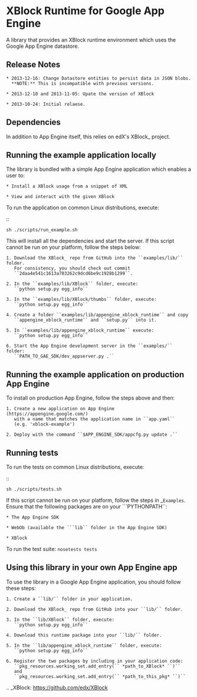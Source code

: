 XBlock Runtime for Google App Engine
====================================

A library that provides an XBlock runtime environment which uses the Google App
Engine datastore.


Release Notes
-------------

    * 2013-12-16: Change Datastore entities to persist data in JSON blobs.
      **NOTE:** This is incompatible with previous versions.

    * 2013-12-10 and 2013-11-05: Upate the version of XBlock

    * 2013-10-24: Initial relaese.


Dependencies
------------

In addition to App Engine itself, this relies on edX's XBlock_ project.


Running the example application locally
---------------------------------------

The library is bundled with a simple App Engine application which enables a user
to:

    * Install a XBlock usage from a snippet of XML

    * View and interact with the given XBlock

To run the application on common Linux distributions, execute:

::

    sh ./scripts/run_example.sh

This will install all the dependencies and start the server. If this script
cannot be run on your platform, follow the steps below:

    1. Download the XBlock_ repo from GitHub into the ``examples/lib/`` folder.
       For consistency, you should check out commit
       ``2daa4e541c1613a703262c9dcd6be9c1928b1299``.

    2. In the ``examples/lib/XBlock`` folder, execute:
       ``python setup.py egg_info``

    3. In the ``examples/lib/XBlock/thumbs`` folder, execute:
       ``python setup.py egg_info``

    4. Create a folder ``examples/lib/appengine_xblock_runtime`` and copy
       ``appengine_xblock_runtime`` and ``setup.py`` into it.

    5. In ``examples/lib/appengine_xblock_runtime`` execute:
       ``python setup.py egg_info``

    6. Start the App Engine development server in the ``examples/`` folder:
       ``PATH_TO_GAE_SDK/dev_appserver.py .``


Running the example application on production App Engine
--------------------------------------------------------

To install on production App Engine, follow the steps above and then:

    1. Create a new application on App Engine (https://appengine.google.com/)
       with a name that matches the application name in ``app.yaml``
       (e.g. 'xblock-example')

    2. Deploy with the command ``$APP_ENGINE_SDK/appcfg.py update .``


Running tests
-------------

To run the tests on common Linux distributions, execute:

::

    sh ./scripts/tests.sh

If this script cannot be run on your platform, follow the steps in _`Examples`. 
Ensure that the following packages are on your ```PYTHONPATH``:

    * The App Engine SDK

    * WebOb (available the ```lib`` folder in the App Engine SDK)

    * XBlock

To run the test suite: ``nosetests tests``


Using this library in your own App Engine app
---------------------------------------------

To use the library in a Google App Engine application, you should follow these
steps:

    1. Create a ``lib/`` folder in your application.

    2. Download the XBlock_ repo from GitHub into your ``lib/`` folder.

    3. In the ``lib/XBlock`` folder, execute:
       ``python setup.py egg_info``

    4. Download this runtime package into your ``lib/`` folder.

    5. In the ``lib/appengine_xblock_runtime`` folder, execute:
       ``python setup.py egg_info``

    6. Register the two packages by including in your application code:
       ``pkg_resources.working_set.add_entry(`` *path_to_XBlock* ``)``
       and
       ``pkg_resources.working_set.add_entry(`` *path_to_this_pkg* ``)``


.. _XBlock: https://github.com/edx/XBlock
